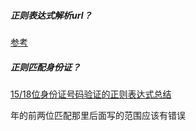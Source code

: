 ##### 正则表达式解析url？
[参考](https://www.cnblogs.com/qzsonline/archive/2012/07/16/2593521.html)

##### 正则匹配身份证？
[15/18位身份证号码验证的正则表达式总结](https://blog.csdn.net/zgrkaka/article/details/80341068)

年的前两位匹配那里后面写的范围应该有错误

